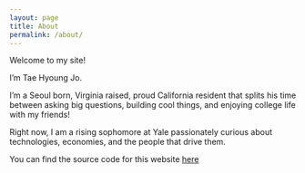 ```yaml
---
layout: page
title: About
permalink: /about/
---
```


Welcome to my site! 

I’m Tae Hyoung Jo.

I’m a Seoul born, Virginia raised, proud California resident that splits his time between asking big questions, building cool things, and enjoying college life with my friends!

Right now, I am a rising sophomore at Yale passionately curious about technologies, economies, and the people that drive them.

You can find the source code for this website [here](https://github.com/taehyoungjo/site)